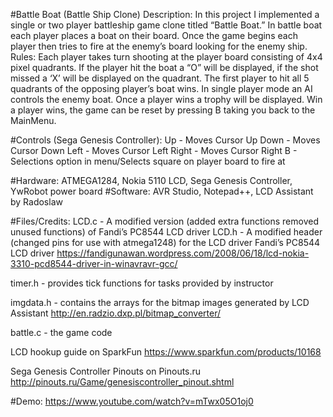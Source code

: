 #Battle Boat (Battle Ship Clone)
Description:
In this project I implemented a single or two player battleship game clone titled “Battle Boat.” In battle boat each player places a boat on their board. Once the game begins each player then tries to fire at the enemy’s board looking for the enemy ship.
Rules: 
Each player takes turn shooting at the player board consisting of 4x4 pixel quadrants. If the player hit the boat a “O” will be displayed, if the shot missed a ‘X’ will be displayed on the quadrant. The first player to hit all 5 quadrants of the opposing player’s boat wins. In single player mode an AI controls the enemy boat. Once a player wins a trophy will be displayed. Win a player wins, the game can be reset by pressing B taking you back to the MainMenu.

#Controls (Sega Genesis Controller):
Up - Moves Cursor Up
Down - Moves Cursor Down
Left - Moves Cursor Left
Right - Moves Cursor Right
B - Selections option in menu/Selects square on player board to fire at


#Hardware:
ATMEGA1284, Nokia 5110 LCD, Sega Genesis Controller, YwRobot power board
#Software:
	AVR Studio, Notepad++, LCD Assistant by Radoslaw

#Files/Credits:
LCD.c - A modified version (added extra functions removed unused functions) of Fandi’s PC8544 LCD driver
LCD.h - A modified header (changed pins for use with atmega1248) for the LCD driver  Fandi’s PC8544 LCD driver
https://fandigunawan.wordpress.com/2008/06/18/lcd-nokia-3310-pcd8544-driver-in-winavravr-gcc/

timer.h - provides tick functions for tasks provided by instructor

imgdata.h - contains the arrays for the bitmap images generated by LCD Assistant
http://en.radzio.dxp.pl/bitmap_converter/

battle.c - the game code

LCD hookup guide on SparkFun
https://www.sparkfun.com/products/10168

Sega Genesis Controller Pinouts on Pinouts.ru
http://pinouts.ru/Game/genesiscontroller_pinout.shtml

#Demo:
https://www.youtube.com/watch?v=mTwx05O1oj0
